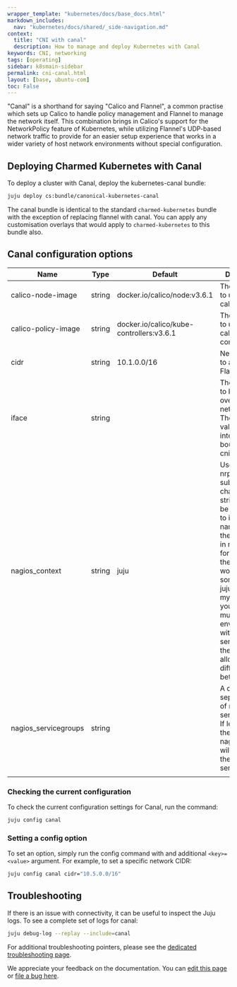 ```yaml
---
wrapper_template: "kubernetes/docs/base_docs.html"
markdown_includes:
  nav: "kubernetes/docs/shared/_side-navigation.md"
context:
  title: "CNI with canal"
  description: How to manage and deploy Kubernetes with Canal
keywords: CNI, networking
tags: [operating]
sidebar: k8smain-sidebar
permalink: cni-canal.html
layout: [base, ubuntu-com]
toc: False
---
```


"Canal" is a shorthand for saying "Calico and Flannel", a common practise which sets
up Calico to handle policy management and Flannel to manage the network itself. This
combination brings in Calico's support for the NetworkPolicy feature of Kubernetes,
while utilizing Flannel's UDP-based network traffic to provide for an easier setup
experience that works in a wider variety of host network environments without
special configuration.


## Deploying Charmed Kubernetes with Canal

To deploy a cluster with Canal, deploy the kubernetes-canal bundle:

```bash
juju deploy cs:bundle/canonical-kubernetes-canal
```

The canal bundle is identical to the standard `charmed-kubernetes` bundle with the
exception of replacing flannel with canal. You can apply any customisation overlays
that would apply to `charmed-kubernetes` to this bundle also.

## Canal configuration options

|Name                  | Type    | Default   | Description                      |
|----------------------|---------|-----------|----------------------------------|
| calico-node-image    | string  | docker.io/calico/node:v3.6.1|The image id to use for calico/node. |
| calico-policy-image  | string  | docker.io/calico/kube-controllers:v3.6.1|The image id to use for calico/kube-controllers. |
| cidr                 | string  | 10.1.0.0/16|Network CIDR to assign to Flannel |
| iface                | string  |           |The interface to bind flannel overlay networking. The default value is the interface bound to the cni endpoint. |
| nagios_context       | string  | juju      |Used by the nrpe subordinate charms. A string that will be prepended to instance name to set the host name in nagios. So for instance the hostname would be something like:     juju-myservice-0 If you're running multiple environments with the same services in them this allows you to differentiate between them. |
| nagios_servicegroups | string  |           |A comma-separated list of nagios servicegroups. If left empty, the nagios_context will be used as the servicegroup |
                                |

### Checking the current configuration

To check the current configuration settings for Canal, run the command:

```bash
juju config canal
```

### Setting a config option

To set an option, simply run the config command with and additional `<key>=<value>` argument. For example, to set a specific network CIDR:

```bash
juju config canal cidr="10.5.0.0/16"
```

## Troubleshooting

If there is an issue with connectivity, it can be useful to inspect the Juju logs. To
see a complete set of logs for canal:

```bash
juju debug-log --replay --include=canal
```

For additional troubleshooting pointers, please see the
[dedicated troubleshooting page][troubleshooting].

<!-- LINKS -->

[canal]: https://docs.projectcalico.org/v3.7/getting-started/kubernetes/installation/flannel
[troubleshooting]: /kubernetes/docs/troubleshooting

<!-- FEEDBACK -->
<div class="p-notification--information">
  <p class="p-notification__response">
    We appreciate your feedback on the documentation. You can 
    <a href="https://github.com/charmed-kubernetes/kubernetes-docs/edit/master/pages/k8s/cni-canal.md" class="p-notification__action">edit this page</a> 
    or 
    <a href="https://github.com/charmed-kubernetes/kubernetes-docs/issues/new" class="p-notification__action">file a bug here</a>.
  </p>
</div>
